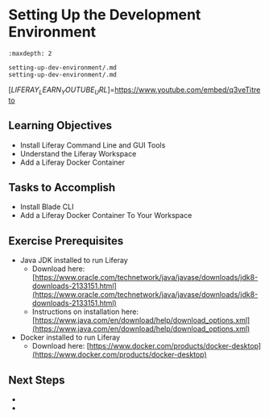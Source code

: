 # Setting Up the Development Environment

```{toctree}
:maxdepth: 2

setting-up-dev-environment/.md
setting-up-dev-environment/.md
```

[$LIFERAY_LEARN_YOUTUBE_URL$]=https://www.youtube.com/embed/q3veTitreto

## Learning Objectives

* Install Liferay Command Line and GUI Tools
* Understand the Liferay Workspace
* Add a Liferay Docker Container

## Tasks to Accomplish

* Install Blade CLI
* Add a Liferay Docker Container To Your Workspace

## Exercise Prerequisites

* Java JDK installed to run Liferay
    - Download here: [https://www.oracle.com/technetwork/java/javase/downloads/jdk8-downloads-2133151.html](https://www.oracle.com/technetwork/java/javase/downloads/jdk8-downloads-2133151.html)
    - Instructions on installation here: [https://www.java.com/en/download/help/download_options.xml](https://www.java.com/en/download/help/download_options.xml)
* Docker installed to run Liferay
	- Download here: [https://www.docker.com/products/docker-desktop](https://www.docker.com/products/docker-desktop)

## Next Steps

* [](./setting-up-dev-environment/.md) 
* [](./setting-up-dev-environment/.md) 